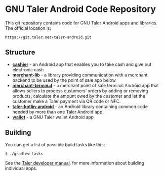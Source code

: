 # GNU Taler Android Code Repository

This git repository contains code for GNU Taler Android apps and libraries.
The official location is: 

    https://git.taler.net/taler-android.git
    
## Structure

* [**cashier**](/cashier) - an Android app that enables you to take cash and give out electronic cash
* [**merchant-lib**](/merchant-lib) - a library providing communication with a merchant backend
  to be used by the point of sale app below.
* [**merchant-terminal**](/merchant-terminal) - a merchant point of sale terminal Android app
  that allows sellers to
  process customers’ orders by adding or removing products,
  calculate the amount owed by the customer
  and let the customer make a Taler payment via QR code or NFC.
* [**taler-kotlin-android**](/taler-kotlin-android) - an Android library containing common code
  needed by more than one Taler Android app.
* [**wallet**](/wallet) - a GNU Taler wallet Android app

## Building

You can get a list of possible build tasks like this:
    
    $ ./gradlew tasks
    
See the [Taler developer manual](https://docs.taler.net/developers-manual.html#build-apps-from-source).
for more information about building individual apps.
